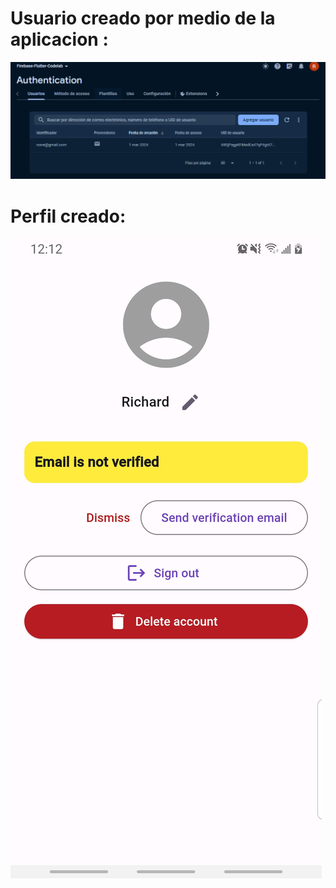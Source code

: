 # Usuario creado por medio de la aplicacion :
![alt text](image.png)


# Perfil creado:
![alt text](image-1.png)
